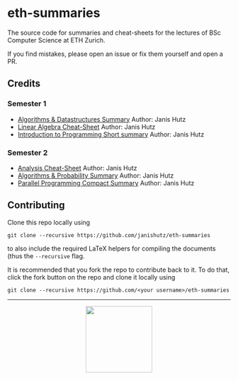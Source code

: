# eth-summaries
The source code for summaries and cheat-sheets for the lectures of BSc Computer Science at ETH Zurich.

If you find mistakes, please open an issue or fix them yourself and open a PR.

## Credits
### Semester 1
- [Algorithms & Datastructures Summary](./semester1/algorithms-and-datastructures/ad-janishutz.pdf) Author: Janis Hutz
- [Linear Algebra Cheat-Sheet](./semester1/linear-algebra/linAlg-janishutz.pdf) Author: Janis Hutz
- [Introduction to Programming Short summary](./semester1/eprog/eprog-janishutz.pdf) Author: Janis Hutz

### Semester 2
- [Analysis Cheat-Sheet](./semester2/analysis-i/cheat-sheet.pdf) Author: Janis Hutz
- [Algorithms & Probability Summary](./semester2/algorithms-and-probability/aw-summary.pdf) Author: Janis Hutz
- [Parallel Programming Compact Summary](./semester2/parallel-programming-compact/pprog-compact-summary.pdf) Author: Janis Hutz


## Contributing
Clone this repo locally using
```
git clone --recursive https://github.com/janishutz/eth-summaries
```
to also include the required LaTeX helpers for compiling the documents (thus the `--recursive` flag.

It is recommended that you fork the repo to contribute back to it. To do that, click the fork button on the repo and clone it locally using
```
git clone --recursive https://github.com/<your username>/eth-summaries
```
---

<div id="donate" align="center">
    <a href="https://store.janishutz.com/donate" target="_blank"><img src="https://store-cdn.janishutz.com/static/support-me.jpg" width="150px"></a>
</div>
